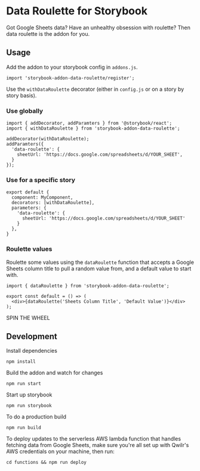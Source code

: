 # Data Roulette for Storybook

Got Google Sheets data? Have an unhealthy obsession with roulette? Then data roulette is the addon for you.

## Usage

Add the addon to your storybook config in `addons.js`.

```
import 'storybook-addon-data-roulette/register';
```

Use the `withDataRoulette` decorator (either in `config.js` or on a story by story basis).

### Use globally

```
import { addDecorator, addParamters } from '@storybook/react';
import { withDataRoulette } from 'storybook-addon-data-roulette';

addDecorator(withDataRoulette);
addParamters({
  'data-roulette': {
    sheetUrl: 'https://docs.google.com/spreadsheets/d/YOUR_SHEET',
  }
});
```

### Use for a specific story

```
export default {
  component: MyComponent,
  decorators: [withDataRoulette],
  parameters: {
    'data-roulette': {
      sheetUrl: 'https://docs.google.com/spreadsheets/d/YOUR_SHEET'
    }
  },
}
```

### Roulette values

Roulette some values using the `dataRoulette` function that accepts a Google Sheets column title to pull a random value from, and a default value to start with.

```
import { dataRoulette } from 'storybook-addon-data-roulette';

export const default = () => (
  <div>{dataRoulette('Sheets Column Title', 'Default Value')}</div>
);
```

SPIN THE WHEEL

## Development

Install dependencies

```
npm install
```

Build the addon and watch for changes

```
npm run start
```

Start up storybook

```
npm run storybook
```

To do a production build

```
npm run build
```

To deploy updates to the serverless AWS lambda function that handles fetching data from Google Sheets, make sure you're all set up with Qwilr's AWS credentials on your machine, then run:

```
cd functions && npm run deploy
```

